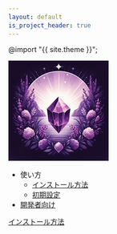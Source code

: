 ```yaml
---
layout: default
is_project_header: true
---
```


@import "{{ site.theme }}";

<div class="top-layout">
<p class="img-box">
  <img alt="application icon" src="img/icon_200.png" />
</p>
<ul>
  <li>使い方
    <ul>
      <li><a href="detail/install.html">インストール方法</a></li>
      <li><a href="detail/setup.html">初期設定</a></li>
    </ul>
  </li>
  <li><a href="detail/developer.html">開発者向け</a></li>
</ul>
</div>

<div class="nav">
  <p class="nav__btn nav__btn--empty"></p>
  <a href="detail/install.html" class="nav__btn">インストール方法</a>
</div>
